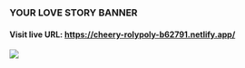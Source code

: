 ### YOUR LOVE STORY BANNER

#### Visit live URL: https://cheery-rolypoly-b62791.netlify.app/
<a href="https://cheery-rolypoly-b62791.netlify.app/"><img src="https://user-images.githubusercontent.com/109923493/215607470-d0bff518-3770-4486-9bca-11874f83c8a7.jpg"></a>
